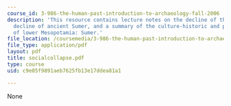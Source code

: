 ```yaml
---
course_id: 3-986-the-human-past-introduction-to-archaeology-fall-2006
description: 'This resource contains lecture notes on the decline of the classic Maya,
  decline of ancient Sumer, and a summary of the culture-historic and political history
  of lower Mesopotamia: Sumer.'
file_location: /coursemedia/3-986-the-human-past-introduction-to-archaeology-fall-2006/c9e05f9891aeb7625fb13e17ddea81a1_socialcollapse.pdf
file_type: application/pdf
layout: pdf
title: socialcollapse.pdf
type: course
uid: c9e05f9891aeb7625fb13e17ddea81a1

---
```

None